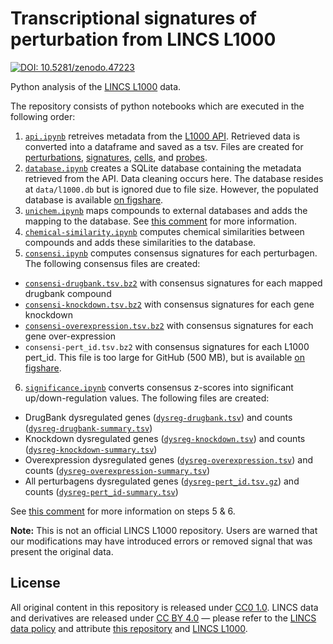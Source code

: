 # Transcriptional signatures of perturbation from LINCS L1000

[![DOI: 10.5281/zenodo.47223](https://zenodo.org/badge/doi/10.5281/zenodo.47223.svg)](https://doi.org/10.5281/zenodo.47223)

Python analysis of the [LINCS L1000](http://www.lincscloud.org/) data.

The repository consists of python notebooks which are executed in the following order:

1. [`api.ipynb`](api.ipynb) retreives metadata from the [L1000 API](http://api.lincscloud.org/). Retrieved data is converted into a dataframe and saved as a tsv. Files are created for [perturbations](data/pertinfo/pertinfo.tsv.gz), [signatures](data/siginfo/siginfo.tsv.gz), [cells](data/cellinfo/cellinfo.tsv.gz), and [probes](data/geneinfo/geneinfo.tsv.gz).
2. [`database.ipynb`](database.ipynb) creates a SQLite database containing the metadata retrieved from the API. Data cleaning occurs here. The database resides at `data/l1000.db` but is ignored due to file size. However, the populated database is available [on figshare](https://doi.org/10.6084/m9.figshare.3085837).
3. [`unichem.ipynb`](unichem.ipynb) maps compounds to external databases and adds the mapping to the database. See [this comment](https://doi.org/10.15363/thinklab.d51#8 "Thinklab · Method for mapping L1000 compounds to external vocabularies") for more information.
4. [`chemical-similarity.ipynb`](chemical-similarity.ipynb) computes chemical similarities between compounds and adds these similarities to the database.
5. [`consensi.ipynb`](consensi.ipynb) computes consensus signatures for each perturbagen. The following consensus files are created:
  + [`consensi-drugbank.tsv.bz2`](data/consensi/consensi-drugbank.tsv.bz2) with consensus signatures for each mapped drugbank compound
  + [`consensi-knockdown.tsv.bz2`](data/consensi/consensi-knockdown.tsv.bz2) with consensus signatures for each gene knockdown
  + [`consensi-overexpression.tsv.bz2`](data/consensi/consensi-overexpression.tsv.bz2) with consensus signatures for each gene over-expression
  + `consensi-pert_id.tsv.bz2` with consensus signatures for each L1000 pert_id. This file is too large for GitHub (500 MB), but is available [on figshare](https://doi.org/10.6084/m9.figshare.3085426).
6. [`significance.ipynb`](significance.ipynb) converts consensus z-scores into significant up/down-regulation values. The following files are created:
  + DrugBank dysregulated genes ([`dysreg-drugbank.tsv`](data/consensi/signif/dysreg-drugbank.tsv)) and counts ([`dysreg-drugbank-summary.tsv`](data/consensi/signif/dysreg-drugbank-summary.tsv))
  + Knockdown dysregulated genes ([`dysreg-knockdown.tsv`](data/consensi/signif/dysreg-knockdown.tsv)) and counts ([`dysreg-knockdown-summary.tsv`](data/consensi/signif/dysreg-knockdown-summary.tsv))
  + Overexpression dysregulated genes ([`dysreg-overexpression.tsv`](data/consensi/signif/dysreg-overexpression.tsv)) and counts ([`dysreg-overexpression-summary.tsv`](data/consensi/signif/dysreg-overexpression-summary.tsv))
  + All perturbagens dysregulated genes ([`dysreg-pert_id.tsv.gz`](data/consensi/signif/dysreg-pert_id.tsv.gz)) and counts ([`dysreg-pert_id-summary.tsv`](data/consensi/signif/dysreg-pert_id-summary.tsv))

See [this comment](https://doi.org/10.15363/thinklab.d43#7 "Thinklab · Concensus signatures version 2.0") for more information on steps 5 & 6.

**Note:** This is not an official LINCS L1000 repository. Users are warned that our modifications may have introduced errors or removed signal that was present the original data.

## License

All original content in this repository is released under [CC0 1.0](https://creativecommons.org/publicdomain/zero/1.0/ "Creative Commons · Public Domain Dedication"). LINCS data and derivatives are released under [CC BY 4.0](https://creativecommons.org/licenses/by/4.0/) — please refer to the [LINCS data policy](http://www.lincsproject.org/data/data-release-policy/) and attribute [this repository](https://github.com/dhimmel/lincs) and [LINCS L1000](http://www.lincscloud.org/l1000/).
